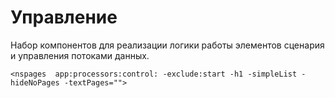 # Управление

Набор компонентов для реализации логики работы элементов сценария и управления потоками данных.


`<nspages  app:processors:control: -exclude:start -h1 -simpleList -hideNoPages -textPages="">`

